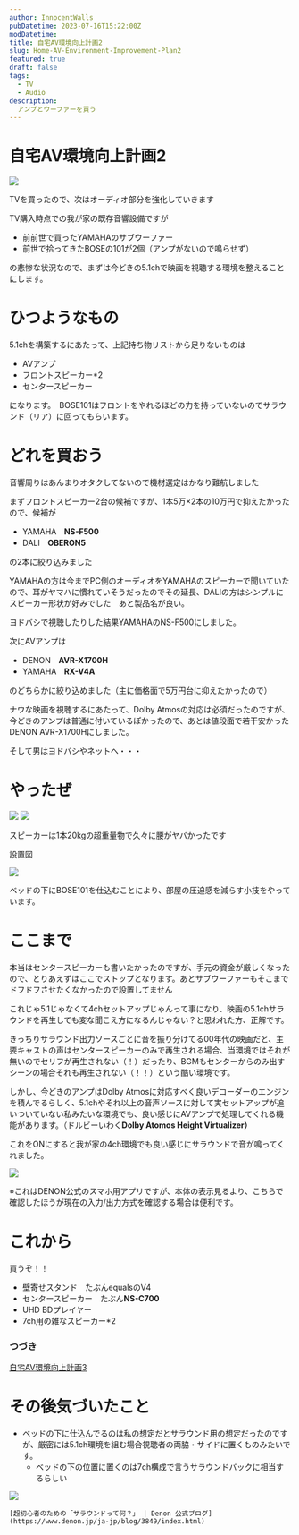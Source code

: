 ```yaml
---
author: InnocentWalls
pubDatetime: 2023-07-16T15:22:00Z
modDatetime: 
title: 自宅AV環境向上計画2
slug: Home-AV-Environment-Improvement-Plan2
featured: true
draft: false
tags:
  - TV
  - Audio
description:
  アンプとウーファーを買う
---
```


# 自宅AV環境向上計画2

<img src="https://image.weight100kg.dev/AV2/Untitled.png">

TVを買ったので、次はオーディオ部分を強化していきます

TV購入時点での我が家の既存音響設備ですが

- 前前世で買ったYAMAHAのサブウーファー
- 前世で拾ってきたBOSEの101が2個（アンプがないので鳴らせず）

の悲惨な状況なので、まずは今どきの5.1chで映画を視聴する環境を整えることにします。

# ひつようなもの

5.1chを構築するにあたって、上記持ち物リストから足りないものは

- AVアンプ
- フロントスピーカー*2
- センタースピーカー

になります。　BOSE101はフロントをやれるほどの力を持っていないのでサラウンド（リア）に回ってもらいます。

# どれを買おう

音響周りはあんまりオタクしてないので機材選定はかなり難航しました

まずフロントスピーカー2台の候補ですが、1本5万×2本の10万円で抑えたかったので、候補が

- YAMAHA　**NS-F500**
- DALI　**OBERON5**

の2本に絞り込みました　

YAMAHAの方は今までPC側のオーディオをYAMAHAのスピーカーで聞いていたので、耳がヤマハに慣れていそうだったのでその延長、DALIの方はシンプルにスピーカー形状が好みでした　あと製品名が良い。

ヨドバシで視聴したりした結果YAMAHAのNS-F500にしました。

次にAVアンプは

- DENON　**AVR-X1700H**
- YAMAHA　**RX-V4A**

のどちらかに絞り込めました（主に価格面で5万円台に抑えたかったので）

ナウな映画を視聴するにあたって、Dolby Atmosの対応は必須だったのですが、今どきのアンプは普通に付いているぽかったので、あとは値段面で若干安かった DENON AVR-X1700Hにしました。

そして男はヨドバシやネットへ・・・

# **やったぜ**

<img src="https://image.weight100kg.dev/AV2/Untitled.png">
<img src="https://image.weight100kg.dev/AV2/Untitled 1.png">


スピーカーは1本20kgの超重量物で久々に腰がヤバかったです　

設置図

<img src="https://image.weight100kg.dev/AV2/hreys.drawio.png">

ベッドの下にBOSE101を仕込むことにより、部屋の圧迫感を減らす小技をやっています。

# ここまで

本当はセンタースピーカーも書いたかったのですが、手元の資金が厳しくなったので、とりあえずはここでストップとなります。あとサブウーファーもそこまでドフドフさせたくなかったので設置してません

これじゃ5.1じゃなくて4chセットアップじゃんって事になり、映画の5.1chサラウンドを再生しても変な聞こえ方になるんじゃない？と思われた方、正解です。

きっちりサラウンド出力ソースごとに音を振り分けてる00年代の映画だと、主要キャストの声はセンタースピーカーのみで再生される場合、当環境ではそれが無いのでセリフが再生されない（！）だったり、BGMもセンターからのみ出すシーンの場合それも再生されない（！！）という酷い環境です。

しかし、今どきのアンプはDolby Atmosに対応すべく良いデコーダーのエンジンを積んでるらしく、5.1chやそれ以上の音声ソースに対して実セットアップが追いついていない私みたいな環境でも、良い感じにAVアンプで処理してくれる機能があります。（ドルビーいわく**Dolby Atomos Height Virtualizer）**

これをONにすると我が家の4ch環境でも良い感じにサラウンドで音が鳴ってくれました。

<img src="https://image.weight100kg.dev/AV2/Untitled 2.png">

※これはDENON公式のスマホ用アプリですが、本体の表示見るより、こちらで確認したほうが現在の入力/出力方式を確認する場合は便利です。

# これから

買うぞ！！

- 壁寄せスタンド　たぶんequalsのV4
- センタースピーカー　たぶん**NS-C700**
- UHD BDプレイヤー
- 7ch用の雑なスピーカー*2

### つづき

[自宅AV環境向上計画3](https://www.notion.so/AV-3-38c6a1a3779c4360a5ae4235290169b2?pvs=21)

# その後気づいたこと

- ベッドの下に仕込んでるのは私の想定だとサラウンド用の想定だったのですが、厳密には5.1ch環境を組む場合視聴者の両脇・サイドに置くものみたいです。
    - ベッドの下の位置に置くのは7ch構成で言うサラウンドバックに相当するらしい
    
<img src="https://image.weight100kg.dev/AV2/Untitled 3.png">

    [超初心者のための「サラウンドって何？」 | Denon 公式ブログ](https://www.denon.jp/ja-jp/blog/3849/index.html)